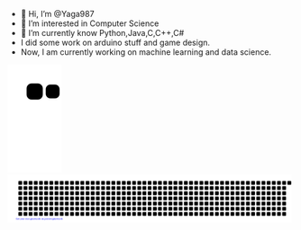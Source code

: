 - 👋 Hi, I’m @Yaga987
- 👀 I’m interested in Computer Science
- 🌱 I’m currently know Python,Java,C,C++,C#
- I did some work on arduino stuff and game design.
- Now, I am currently working on machine learning and data science.

<!---
Yaga987/Yaga987 is a ✨ special ✨ repository because its `README.md` (this file) appears on your GitHub profile.
You can click the Preview link to take a look at your changes.
--->
![Snake animation](https://github.com/Yaga987/Yaga987/blob/output/github-contribution-grid-snake.svg)
![gitartwork](gitartwork.svg)
